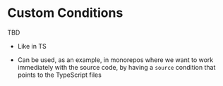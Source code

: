 # Custom Conditions

TBD

- Like in TS

- Can be used, as an example, in monorepos where we want to work immediately with the source code, by having a
  `source` condition that points to the TypeScript files

